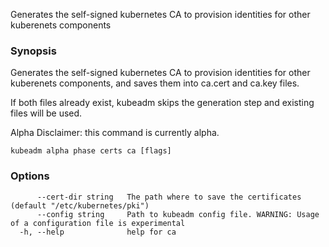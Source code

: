 
Generates the self-signed kubernetes CA to provision identities for other kuberenets components

### Synopsis

Generates the self-signed kubernetes CA to provision identities for other kuberenets components, and saves them into ca.cert and ca.key files. 

If both files already exist, kubeadm skips the generation step and existing files will be used. 

Alpha Disclaimer: this command is currently alpha.

```
kubeadm alpha phase certs ca [flags]
```

### Options

```
      --cert-dir string   The path where to save the certificates (default "/etc/kubernetes/pki")
      --config string     Path to kubeadm config file. WARNING: Usage of a configuration file is experimental
  -h, --help              help for ca
```

